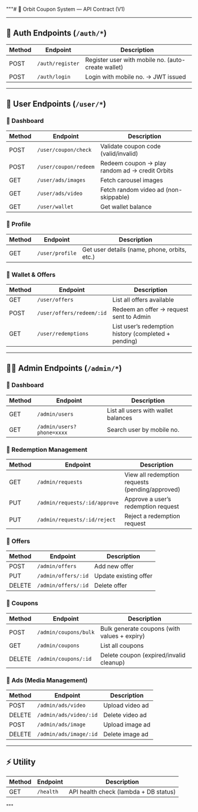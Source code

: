 """# 🚀 Orbit Coupon System — API Contract (V1)

---

## 🔑 Auth Endpoints (`/auth/*`)
| Method | Endpoint | Description |
|--------|-----------|-------------|
| POST | `/auth/register` | Register user with mobile no. (auto-create wallet) |
| POST | `/auth/login` | Login with mobile no. → JWT issued |

---

## 👤 User Endpoints (`/user/*`)

### 📌 Dashboard
| Method | Endpoint | Description |
|--------|-----------|-------------|
| POST | `/user/coupon/check` | Validate coupon code (valid/invalid) |
| POST | `/user/coupon/redeem` | Redeem coupon → play random ad → credit Orbits |
| GET | `/user/ads/images` | Fetch carousel images |
| GET | `/user/ads/video` | Fetch random video ad (non-skippable) |
| GET | `/user/wallet` | Get wallet balance |

### 📌 Profile
| Method | Endpoint | Description |
|--------|-----------|-------------|
| GET | `/user/profile` | Get user details (name, phone, orbits, etc.) |

### 📌 Wallet & Offers
| Method | Endpoint | Description |
|--------|-----------|-------------|
| GET | `/user/offers` | List all offers available |
| POST | `/user/offers/redeem/:id` | Redeem an offer → request sent to Admin |
| GET | `/user/redemptions` | List user’s redemption history (completed + pending) |

---

## 👨‍💼 Admin Endpoints (`/admin/*`)

### 📌 Dashboard
| Method | Endpoint | Description |
|--------|-----------|-------------|
| GET | `/admin/users` | List all users with wallet balances |
| GET | `/admin/users?phone=xxxx` | Search user by mobile no. |

### 📌 Redemption Management
| Method | Endpoint | Description |
|--------|-----------|-------------|
| GET | `/admin/requests` | View all redemption requests (pending/approved) |
| PUT | `/admin/requests/:id/approve` | Approve a user’s redemption request |
| PUT | `/admin/requests/:id/reject` | Reject a redemption request |

### 📌 Offers
| Method | Endpoint | Description |
|--------|-----------|-------------|
| POST | `/admin/offers` | Add new offer |
| PUT | `/admin/offers/:id` | Update existing offer |
| DELETE | `/admin/offers/:id` | Delete offer |

### 📌 Coupons
| Method | Endpoint | Description |
|--------|-----------|-------------|
| POST | `/admin/coupons/bulk` | Bulk generate coupons (with values + expiry) |
| GET | `/admin/coupons` | List all coupons |
| DELETE | `/admin/coupons/:id` | Delete coupon (expired/invalid cleanup) |

### 📌 Ads (Media Management)
| Method | Endpoint | Description |
|--------|-----------|-------------|
| POST | `/admin/ads/video` | Upload video ad |
| DELETE | `/admin/ads/video/:id` | Delete video ad |
| POST | `/admin/ads/image` | Upload image ad |
| DELETE | `/admin/ads/image/:id` | Delete image ad |

---

## ⚡ Utility
| Method | Endpoint | Description |
|--------|-----------|-------------|
| GET | `/health` | API health check (lambda + DB status) |
"""